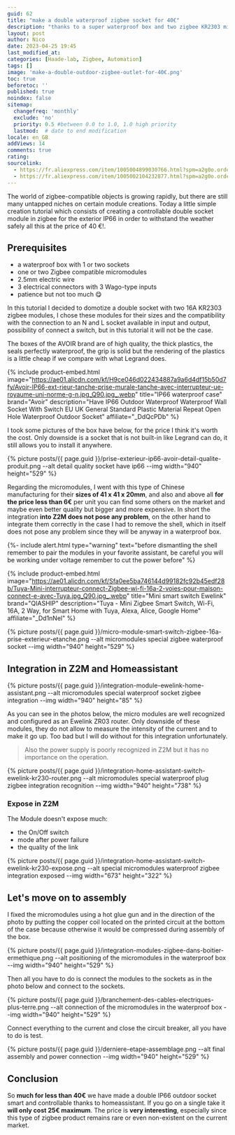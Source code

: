 ```yaml
---
guid: 62
title: "make a double waterproof zigbee socket for 40€"
description: "thanks to a super waterproof box and two zigbee KR2303 micromodules, I'm going to show you how to make a double ip66 socket for outdoors and controllable in your favorite assistant"
layout: post
author: Nico
date: 2023-04-25 19:45
last_modified_at: 
categories: [Haade-lab, Zigbee, Automation]
tags: []
image: 'make-a-double-outdoor-zigbee-outlet-for-40€.png'
toc: true
beforetoc: ''
published: true
noindex: false
sitemap:
  changefreq: 'monthly'
  exclude: 'no'
  priority: 0.5 #between 0.0 to 1.0, 1.0 high priority
  lastmod:  # date to end modification
locale: en_GB
addViews: 14
comments: true
rating:  
sourcelink:
  - https://fr.aliexpress.com/item/1005004899030766.html?spm=a2g0o.order_list.order_list_main.10.6bbd5e5bq0b6uN&gatewayAdapt=glo2fra
  - https://fr.aliexpress.com/item/1005002104232877.html?spm=a2g0o.order_list.order_list_main.5.6bbd5e5bq0b6uN&gatewayAdapt=glo2fra
---
```


The world of zigbee-compatible objects is growing rapidly, but there are still many untapped niches on certain module creations. Today a little simple creation tutorial which consists of creating a controllable double socket module in zigbee for the exterior IP66 in order to withstand the weather safely all this at the price of 40 €!.

## Prerequisites

- a waterproof box with 1 or two sockets
- one or two Zigbee compatible micromodules
- 2.5mm electric wire
- 3 electrical connectors with 3 Wago-type inputs
- patience but not too much 😋

In this tutorial I decided to domotize a double socket with two 16A KR2303 zigbee modules, I chose these modules for their sizes and the compatibility with the connection to an N and L socket available in input and output, possibility of connect a switch, but in this tutorial it will not be the case.

The boxes of the AVOIR brand are of high quality, the thick plastics, the seals perfectly waterproof, the grip is solid but the rendering of the plastics is a little cheap if we compare with what Legrand does.

{% include product-embed.html image="https://ae01.alicdn.com/kf/H9ce046d022434887a9a6d4df15b50d7fy/Avoir-IP66-ext-rieur-tanche-prise-murale-tanche-avec-interrupteur-ue-royaume-uni-norme-g-n.jpg_Q90.jpg_.webp" title="IP66 waterproof case" brand="Avoir" description="Have IP66 Outdoor Waterproof Waterproof Wall Socket With Switch EU UK General Standard Plastic Material Repeat Open Hole Waterproof Outdoor Socket" affiliate="_DdQcPDb" %}

I took some pictures of the box have below, for the price I think it's worth the cost. Only downside is a socket that is not built-in like Legrand can do, it still allows you to install it anywhere.

{% picture posts/{{ page.guid }}/prise-exterieur-ip66-avoir-detail-qualite-produit.png --alt detail quality socket have ip66 --img width="940" height="529" %}

Regarding the micromodules, I went with this type of Chinese manufacturing for their **sizes of 41 x 41 x 20mm**, and also and above all **for the price less than 6€** per unit you can find some others on the market and maybe even better quality but bigger and more expensive. In short the integration **into Z2M does not pose any problem**, on the other hand to integrate them correctly in the case I had to remove the shell, which in itself does not pose any problem since they will be anyway in a waterproof box.

{%- include alert.html type="warning" text="before dismantling the shell remember to pair the modules in your favorite assistant, be careful you will be working under voltage remember to cut the power before"  %}

{% include product-embed.html image="https://ae01.alicdn.com/kf/Sfa0ee5ba746144d99182fc92b45edf28b/Tuya-Mini-interrupteur-connect-Zigbee-wi-fi-16a-2-voies-pour-maison-connect-e-avec-Tuya.jpg_Q90.jpg_.webp" title="Mini smart switch Ewelink" brand="QIASHIP" description="Tuya - Mini Zigbee Smart Switch, Wi-Fi, 16A, 2 Way, for Smart Home with Tuya, Alexa, Alice, Google Home" affiliate="_Dd1nNel" %}

{% picture posts/{{ page.guid }}/micro-module-smart-switch-zigbee-16a-prise-exterieur-etanche.png --alt micromodules special zigbee waterproof socket --img width="940" height="529" %}

## Integration in Z2M and Homeassistant

{% picture posts/{{ page.guid }}/integration-module-ewelink-home-assistant.png --alt micromodules special waterproof socket zigbee integration --img width="940" height="85" %}

As you can see in the photos below, the micro modules are well recognized and configured as an Ewelink ZR03 router. Only downside of these modules, they do not allow to measure the intensity of the current and to make it go up. Too bad but I will do without for this integration unfortunately.
> Also the power supply is poorly recognized in Z2M but it has no importance on the operation.

{% picture posts/{{ page.guid }}/integration-home-assistant-switch-ewelink-kr230-router.png --alt micromodules special waterproof plug zigbee integration recognition --img width="940" height="738" %}

### Expose in Z2M

The Module doesn't expose much:

- the On/Off switch
- mode after power failure
- the quality of the link

{% picture posts/{{ page.guid }}/integration-home-assistant-switch-ewelink-kr230-expose.png --alt special micromodules waterproof zigbee integration exposed --img width="673" height="322" %}

## Let's move on to assembly

I fixed the micromodules using a hot glue gun and in the direction of the photo by putting the copper coil located on the printed circuit at the bottom of the case because otherwise it would be compressed during assembly of the box.

{% picture posts/{{ page.guid }}/integration-modules-zigbee-dans-boitier-ermethique.png --alt positioning of the micromodules in the waterproof box --img width="940" height="529" %}

Then all you have to do is connect the modules to the sockets as in the photo below and connect to the sockets.

{% picture posts/{{ page.guid }}/branchement-des-cables-electriques-plus-terre.png --alt connection of the micromodules in the waterproof box --img width="940" height="529" %}

Connect everything to the current and close the circuit breaker, all you have to do is test.

{% picture posts/{{ page.guid }}/derniere-etape-assemblage.png --alt final assembly and power connection --img width="940" height="529" %}

## Conclusion

So **much for less than 40€** we have made a double IP66 outdoor socket smart and controllable thanks to homeassistant. If you go on a single take it **will only cost 25€ maximum**. The price is **very interesting**, especially since this type of zigbee product remains rare or even non-existent on the current market.
